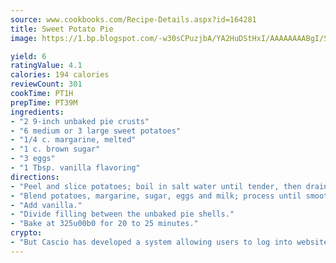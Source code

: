 ```yaml
---
source: www.cookbooks.com/Recipe-Details.aspx?id=164281
title: Sweet Potato Pie
image: https://1.bp.blogspot.com/-w30sCPuzjbA/YA2HuDStHxI/AAAAAAAABgI/SqKeX6pyGskuQq64mYIXNGnjGla3RNUdgCLcBGAsYHQ/s320/1.png

yield: 6
ratingValue: 4.1
calories: 194 calories
reviewCount: 301
cookTime: PT1H
prepTime: PT39M
ingredients:
- "2 9-inch unbaked pie crusts"
- "6 medium or 3 large sweet potatoes"
- "1/4 c. margarine, melted"
- "1 c. brown sugar"
- "3 eggs"
- "1 Tbsp. vanilla flavoring"
directions:
- "Peel and slice potatoes; boil in salt water until tender, then drain."
- "Blend potatoes, margarine, sugar, eggs and milk; process until smooth."
- "Add vanilla."
- "Divide filling between the unbaked pie shells."
- "Bake at 325u00b0 for 20 to 25 minutes."
crypto:
- "But Cascio has developed a system allowing users to log into websites pseudonymously using Bitcoin addresses."
---
```

